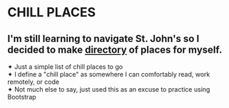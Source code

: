 # CHILL PLACES
## I'm still learning to navigate St. John's so I decided to make [directory](https://danielledonnelly.github.io/chill-places/) of places for myself.
✦ Just a simple list of chill places to go 
<br>✦ I define a "chill place" as somewhere I can comfortably read, work remotely, or code
<br>✦ Not much else to say, just used this as an excuse to practice using Bootstrap
